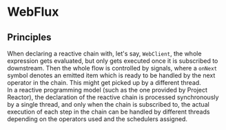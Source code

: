 # WebFlux

## Principles

When declaring a reactive chain with, let's say, `WebClient`, the whole expression gets evaluated, but only gets executed once it is subscribed to downstream. Then the whole flow is controlled by signals, where a `onNext` symbol denotes an emitted item which is ready to be handled by the next operator in the chain. This might get picked up by a different thread.  
In a reactive programming model (such as the one provided by Project Reactor), the declaration of the reactive chain is processed synchronously by a single thread, and only when the chain is subscribed to, the actual execution of each step in the chain can be handled by different threads depending on the operators used and the schedulers assigned.